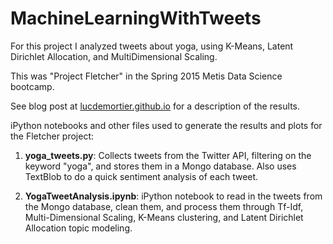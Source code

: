 # MachineLearningWithTweets

For this project I analyzed tweets about yoga, using K-Means, Latent Dirichlet Allocation, and MultiDimensional Scaling.

This was "Project Fletcher" in the Spring 2015 Metis Data Science bootcamp.

See blog post at [lucdemortier.github.io](http://lucdemortier.github.io/projects/4_fletcher.html) for a description of the results.

iPython notebooks and other files used to generate the results and plots for the Fletcher project:

1. **yoga_tweets.py**: Collects tweets from the Twitter API, filtering on the keyword "yoga", and stores them in a Mongo database.  Also uses TextBlob to do a quick sentiment analysis of each tweet.

1. **YogaTweetAnalysis.ipynb**: iPython notebook to read in the tweets from the Mongo database, clean them, and process them through Tf-Idf, Multi-Dimensional Scaling, K-Means clustering, and Latent Dirichlet Allocation topic modeling.
